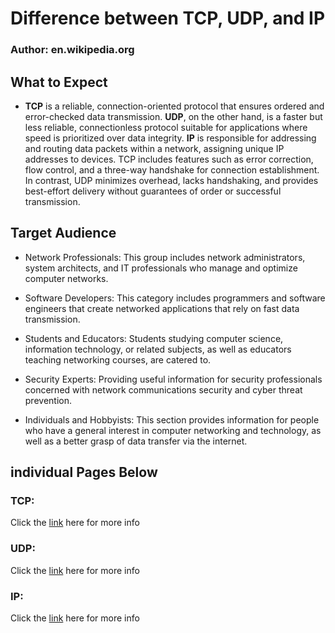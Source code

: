 # Difference between TCP, UDP, and IP
### Author: en.wikipedia.org

## What to Expect
* **TCP** is a reliable, connection-oriented protocol that ensures ordered and error-checked data transmission. **UDP**, on the other hand, is a faster but less reliable, connectionless protocol suitable for applications where speed is prioritized over data integrity. **IP** is responsible for addressing and routing data packets within a network, assigning unique IP addresses to devices. TCP includes features such as error correction, flow control, and a three-way handshake for connection establishment. In contrast, UDP minimizes overhead, lacks handshaking, and provides best-effort delivery without guarantees of order or successful transmission.

## Target Audience
* Network Professionals: This group includes network administrators, system architects, and IT professionals who manage and optimize computer networks.

* Software Developers: This category includes programmers and software engineers that create networked applications that rely on fast data transmission.

* Students and Educators: Students studying computer science, information technology, or related subjects, as well as educators teaching networking courses, are catered to.

* Security Experts: Providing useful information for security professionals concerned with network communications security and cyber threat prevention.

* Individuals and Hobbyists: This section provides information for people who have a general interest in computer networking and technology, as well as a better grasp of data transfer via the internet.

## individual Pages Below

### TCP:
Click the [link](TCP.md) here for more info

### UDP:
Click the [link](UDP.md) here for more info

### IP:
Click the [link](IP.md) here for more info
